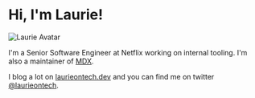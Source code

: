 # Hi, I'm Laurie!
![Laurie Avatar](https://laurieontech.com/static/ee1f9bca8b4370584c7ea9fd944c7d04/26635/illustration.webp)


I'm a Senior Software Engineer at Netflix working on internal tooling. I'm also a maintainer of [MDX](https://github.com/mdx-js/mdx).

I blog a lot on [laurieontech.dev](https://laurieontech.com/) and you can find me on twitter [@laurieontech](https://twitter.com/laurieontech).
